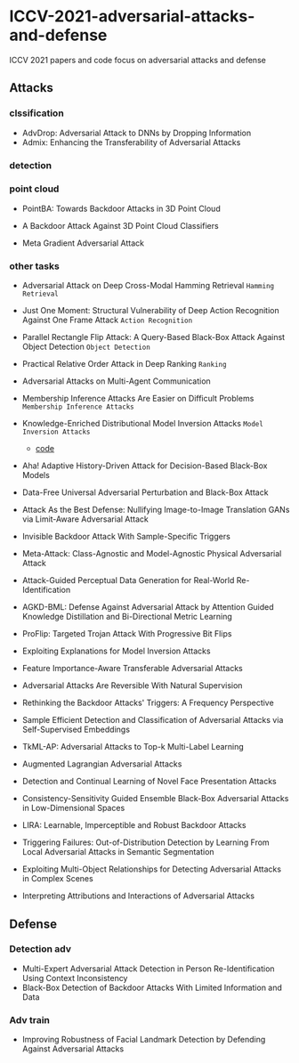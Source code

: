 # ICCV-2021-adversarial-attacks-and-defense
ICCV 2021 papers and code focus on adversarial attacks and defense

## Attacks

### clssification
* AdvDrop: Adversarial Attack to DNNs by Dropping Information
* Admix: Enhancing the Transferability of Adversarial Attacks


### detection

### point cloud 
* PointBA: Towards Backdoor Attacks in 3D Point Cloud
* A Backdoor Attack Against 3D Point Cloud Classifiers

* Meta Gradient Adversarial Attack

### other tasks
* Adversarial Attack on Deep Cross-Modal Hamming Retrieval `Hamming Retrieval`

* Just One Moment: Structural Vulnerability of Deep Action Recognition Against One Frame Attack `Action Recognition`

* Parallel Rectangle Flip Attack: A Query-Based Black-Box Attack Against Object Detection `Object Detection`

* Practical Relative Order Attack in Deep Ranking `Ranking`

* Adversarial Attacks on Multi-Agent Communication

* Membership Inference Attacks Are Easier on Difficult Problems `Membership Inference Attacks`

* Knowledge-Enriched Distributional Model Inversion Attacks `Model Inversion Attacks`
  * [code]( https://github.com/SCccc21/Knowledge-Enriched-DMI)

* Aha! Adaptive History-Driven Attack for Decision-Based Black-Box Models





* Data-Free Universal Adversarial Perturbation and Black-Box Attack


* Attack As the Best Defense: Nullifying Image-to-Image Translation GANs via Limit-Aware Adversarial Attack


* Invisible Backdoor Attack With Sample-Specific Triggers


* Meta-Attack: Class-Agnostic and Model-Agnostic Physical Adversarial Attack


* Attack-Guided Perceptual Data Generation for Real-World Re-Identification








* AGKD-BML: Defense Against Adversarial Attack by Attention Guided Knowledge Distillation and Bi-Directional Metric Learning




* ProFlip: Targeted Trojan Attack With Progressive Bit Flips






* Exploiting Explanations for Model Inversion Attacks


* Feature Importance-Aware Transferable Adversarial Attacks










* Adversarial Attacks Are Reversible With Natural Supervision

* Rethinking the Backdoor Attacks' Triggers: A Frequency Perspective


* Sample Efficient Detection and Classification of Adversarial Attacks via Self-Supervised Embeddings


* TkML-AP: Adversarial Attacks to Top-k Multi-Label Learning


* Augmented Lagrangian Adversarial Attacks


* Detection and Continual Learning of Novel Face Presentation Attacks


* Consistency-Sensitivity Guided Ensemble Black-Box Adversarial Attacks in Low-Dimensional Spaces







* LIRA: Learnable, Imperceptible and Robust Backdoor Attacks



* Triggering Failures: Out-of-Distribution Detection by Learning From Local Adversarial Attacks in Semantic Segmentation

* Exploiting Multi-Object Relationships for Detecting Adversarial Attacks in Complex Scenes





* Interpreting Attributions and Interactions of Adversarial Attacks

## Defense

### Detection adv
* Multi-Expert Adversarial Attack Detection in Person Re-Identification Using Context Inconsistency
* Black-Box Detection of Backdoor Attacks With Limited Information and Data




### Adv train
* Improving Robustness of Facial Landmark Detection by Defending Against Adversarial Attacks






